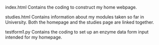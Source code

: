 index.html
Contains the coding to construct my home webpage.

studies.html
Contains information about my modules taken so far in University. Both the homepage and the 
studies page are linked together.

testform1.py
Contains the coding to set up an enzyme data form input intended for my homepage.
